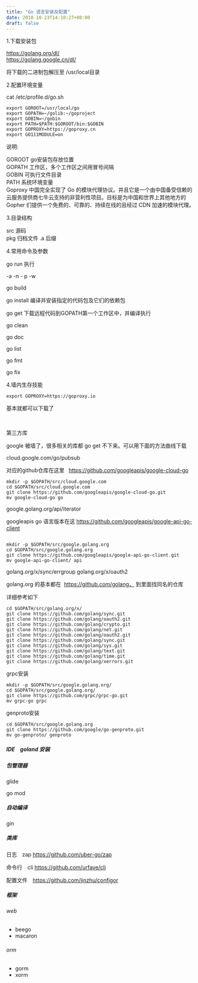 ```yaml
---
title: "Go 语言安装及配置"
date: 2018-10-23T14:10:27+08:00
draft: false
---
```


1.下载安装包

 https://golang.org/dl/  
 https://golang.google.cn/dl/

 将下载的二进制包解压至 /usr/local目录

2.配置环境变量

cat /etc/profile.d/go.sh 
```
export GOROOT=/usr/local/go
export GOPATH=~/golib:~/goproject
export GOBIN=~/gobin
export PATH=$PATH:$GOROOT/bin:$GOBIN
export GOPROXY=https://goproxy.cn
export GO111MODULE=on
```

说明: 

GOROOT go安装包存放位置  
GOPATH 工作区，多个工作区之间用冒号间隔  
GOBIN  可执行文件目录  
PATH   系统环境变量  
Goproxy 中国完全实现了 Go 的模块代理协议。并且它是一个由中国备受信赖的云服务提供商七牛云支持的非营利性项目。目标是为中国和世界上其他地方的 Gopher 们提供一个免费的、可靠的、持续在线的且经过 CDN 加速的模块代理。

3.目录结构

 src 源码  
 pkg 归档文件 .a 后缀  

4.常用命令及参数

go run  执行 

   -a -n - p -w

go build 

go install 编译并安装指定的代码包及它们的依赖包 　

go get 下载远程代码到GOPATH第一个工作区中，并编译执行

go clean 

go doc 

go list 

go fmt 

go fix 


4.墙内生存技能

```
export GOPROXY=https://goproxy.io
```
基本就都可以下载了

 

第三方库

google 被墙了，很多相关的库都 go get 不下来。可以用下面的方法曲线下载

cloud.google.com/go/pubsub

对应的github仓库在这里   https://github.com/googleapis/google-cloud-go

```
mkdir -p $GOPATH/src/cloud.google.com                                                                               
cd $GOPATH/src/cloud.google.com  
git clone https://github.com/googleapis/google-cloud-go.git                                                         
mv google-cloud-go go
```

google.golang.org/api/iterator

googleapis go 语言版本在这 https://github.com/googleapis/google-api-go-client

```

mkdir -p $GOPATH/src/google.golang.org 
cd $GOPATH/src/google.golang.org
git clone https://github.com/googleapis/google-api-go-client.git                                                  
mv google-api-go-client/ api   
```

golang.org/x/sync/errgroup
golang.org/x/oauth2

golang.org 的基本都在  https://github.com/golang， 到里面找同名的仓库

详细参考如下 

```
cd $GOPATH/src/golang.org/x/
git clone https://github.com/golang/sync.git
git clone https://github.com/golang/oauth2.git
git clone https://github.com/golang/crypto.git
git clone https://github.com/golang/net.git
git clone https://github.com/golang/oauth2.git
git clone https://github.com/golang/sync.git
git clone https://github.com/golang/sys.git
git clone https://github.com/golang/text.git
git clone https://github.com/golang/time.git
git clone https://github.com/golang/xerrors.git
```

grpc安装

```
mkdir -p $GOPATH/src/google.golang.org/
cd $GOPATH/src/google.golang.org/
git clone https://github.com/grpc/grpc-go.git
mv grpc-go grpc
```

genproto安装

```
cd $GOPATH/src/google.golang.org
git clone https://github.com/google/go-genproto.git
mv go-genproto/ genproto
```

##### IDE　goland 安装

##### 包管理器

glide

go mod

##### 自动编译

gin

##### 类库

日志　zap https://github.com/uber-go/zap

命令行　cli https://github.com/urfave/cli

配置文件　https://github.com/jinzhu/configor

##### 框架

###### web

- beego
- macaron

###### orm

- gorm
- xorm
